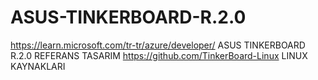 # ASUS-TINKERBOARD-R.2.0
https://learn.microsoft.com/tr-tr/azure/developer/
ASUS TINKERBOARD R.2.0 REFERANS TASARIM 
https://github.com/TinkerBoard-Linux
LINUX KAYNAKLARI
